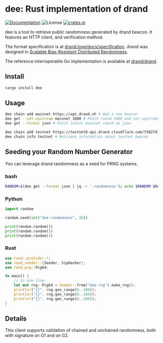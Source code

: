 # dee: Rust implementation of drand

[![Documentation](https://img.shields.io/badge/docs-main-blue.svg)][Documentation]
![License](https://img.shields.io/crates/l/dee.svg)
[![crates.io](https://img.shields.io/crates/v/dee.svg)][Crates.io]

[Crates.io]: https://crates.io/crates/dee
[Documentation]: https://docs.rs/dee/

dee is a tool to retrieve public randomness generated by drand beacon. It features an HTTP client, and verification method.

The format specification is at [drand.love/docs/specification](https://drand.love/docs/specification/). drand was designed in [Scalable Bias-Resistant Distributed Randomness](https://eprint.iacr.org/2016/1067.pdf).

The reference interroperable Go implementation is available at [drand/drand](https://github.com/drand/drand).

## Install

```bash
cargo install dee
```

## Usage

```bash
dee chain add mainnet https://api.drand.sh # Add a new beacon
dee get --set-upstream mainnet 1000 # Fetch round 1000 and set upstream to mainnet
dee get --format json # Fetch latest mainnet round as json

dee chain add testnet https://testnet0-api.drand.cloudflare.com/f3827d772c155f95a9fda8901ddd59591a082df5ac6efe3a479ddb1f5eeb202c # Add a new beacon
dee chain info testnet # Retrieve information about testnet beacon
```

## Seeding your Random Number Generator

You can leverage drand randomness as a seed for PRNG systems.

### bash

```bash
RANDOM=$(dee get --format json | jq -r '.randomness'); echo $RANDOM $RANDOM $RANDOM
```

### Python

```python
import random

random.seed(int("dee-randomness", 16))

print(random.random())
print(random.random())
print(random.random())
```

### Rust

```rust
use rand::prelude::*;
use rand_seeder::{Seeder, SipHasher};
use rand_pcg::Pcg64;

fn main() {
    // In one line:
    let mut rng: Pcg64 = Seeder::from("dee-rng").make_rng();
    println!("{}", rng.gen_range(0..100));
    println!("{}", rng.gen_range(0..100));
    println!("{}", rng.gen_range(0..100));
}
```

## Details

This client supports validation of chained and unchained randomness, both with signature on G1 and on G2.